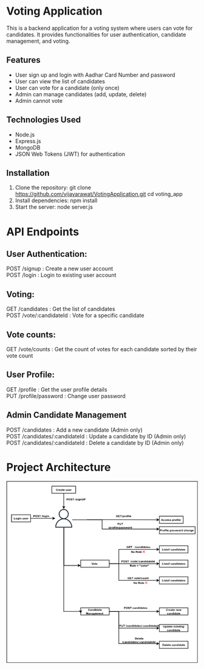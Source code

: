 # Voting Application

This is a backend application for a voting system where users can vote for candidates. It provides functionalities for user authentication, candidate management, and voting.

## Features

- User sign up and login with Aadhar Card Number and password
- User can view the list of candidates
- User can vote for a candidate (only once)
- Admin can manage candidates (add, update, delete)
- Admin cannot vote

## Technologies Used

- Node.js
- Express.js
- MongoDB
- JSON Web Tokens (JWT) for authentication

## Installation

1. Clone the repository:
   git clone https://github.com/vijayarawat/VotingApplication.git
   cd voting_app
2. Install dependencies:
   npm install
3. Start the server:
    node server.js

# API Endpoints
## User Authentication:
POST /signup : Create a new user account <br>
POST /login : Login to existing user account<br>

## Voting: 
GET  /candidates : Get the list of candidates <br>
POST /vote/:candidateId : Vote for a specific candidate<br>

## Vote counts:
GET /vote/counts :  Get the count of votes for each candidate sorted by their vote count <br>
    
## User Profile:
GET /profile : Get the user profile details <br>
PUT /profile/password : Change user  password <br>

## Admin Candidate Management 
POST /candidates : Add a new candidate (Admin only) <br>
POST /candidates/:candidateId : Update a candidate by ID (Admin only) <br>
POST /candidates/:candidateId : Delete a candidate by ID (Admin only) <br>


# Project Architecture
![Project Architecture](assets/architecture.png)


